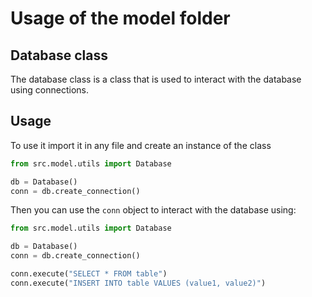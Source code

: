 # Usage of the model folder

## Database class
The database class is a class that is used to interact with the database using connections.

## Usage
To use it import it in any file and create an instance of the class

```python
from src.model.utils import Database

db = Database()
conn = db.create_connection()
```

Then you can use the `conn` object to interact with the database using:
```python
from src.model.utils import Database

db = Database()
conn = db.create_connection()

conn.execute("SELECT * FROM table")
conn.execute("INSERT INTO table VALUES (value1, value2)")
```
